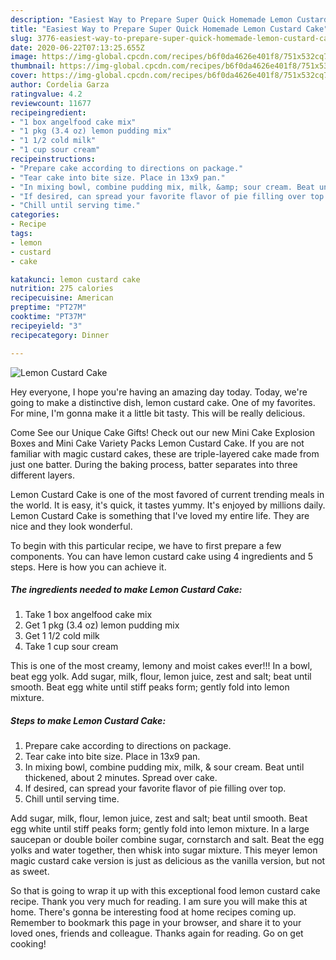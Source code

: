 ```yaml
---
description: "Easiest Way to Prepare Super Quick Homemade Lemon Custard Cake"
title: "Easiest Way to Prepare Super Quick Homemade Lemon Custard Cake"
slug: 3776-easiest-way-to-prepare-super-quick-homemade-lemon-custard-cake
date: 2020-06-22T07:13:25.655Z
image: https://img-global.cpcdn.com/recipes/b6f0da4626e401f8/751x532cq70/lemon-custard-cake-recipe-main-photo.jpg
thumbnail: https://img-global.cpcdn.com/recipes/b6f0da4626e401f8/751x532cq70/lemon-custard-cake-recipe-main-photo.jpg
cover: https://img-global.cpcdn.com/recipes/b6f0da4626e401f8/751x532cq70/lemon-custard-cake-recipe-main-photo.jpg
author: Cordelia Garza
ratingvalue: 4.2
reviewcount: 11677
recipeingredient:
- "1 box angelfood cake mix"
- "1 pkg (3.4 oz) lemon pudding mix"
- "1 1/2 cold milk"
- "1 cup sour cream"
recipeinstructions:
- "Prepare cake according to directions on package."
- "Tear cake into bite size. Place in 13x9 pan."
- "In mixing bowl, combine pudding mix, milk, &amp; sour cream. Beat until thickened, about 2 minutes. Spread over cake."
- "If desired, can spread your favorite flavor of pie filling over top."
- "Chill until serving time."
categories:
- Recipe
tags:
- lemon
- custard
- cake

katakunci: lemon custard cake 
nutrition: 275 calories
recipecuisine: American
preptime: "PT27M"
cooktime: "PT37M"
recipeyield: "3"
recipecategory: Dinner

---
```



![Lemon Custard Cake](https://img-global.cpcdn.com/recipes/b6f0da4626e401f8/751x532cq70/lemon-custard-cake-recipe-main-photo.jpg)

Hey everyone, I hope you're having an amazing day today. Today, we're going to make a distinctive dish, lemon custard cake. One of my favorites. For mine, I'm gonna make it a little bit tasty. This will be really delicious.

Come See our Unique Cake Gifts! Check out our new Mini Cake Explosion Boxes and Mini Cake Variety Packs Lemon Custard Cake. If you are not familiar with magic custard cakes, these are triple-layered cake made from just one batter. During the baking process, batter separates into three different layers.

Lemon Custard Cake is one of the most favored of current trending meals in the world. It is easy, it's quick, it tastes yummy. It's enjoyed by millions daily. Lemon Custard Cake is something that I've loved my entire life. They are nice and they look wonderful.


To begin with this particular recipe, we have to first prepare a few components. You can have lemon custard cake using 4 ingredients and 5 steps. Here is how you can achieve it.

<!--inarticleads1-->

##### The ingredients needed to make Lemon Custard Cake:

1. Take 1 box angelfood cake mix
1. Get 1 pkg (3.4 oz) lemon pudding mix
1. Get 1 1/2 cold milk
1. Take 1 cup sour cream


This is one of the most creamy, lemony and moist cakes ever!!! In a bowl, beat egg yolk. Add sugar, milk, flour, lemon juice, zest and salt; beat until smooth. Beat egg white until stiff peaks form; gently fold into lemon mixture. 

<!--inarticleads2-->

##### Steps to make Lemon Custard Cake:

1. Prepare cake according to directions on package.
1. Tear cake into bite size. Place in 13x9 pan.
1. In mixing bowl, combine pudding mix, milk, &amp; sour cream. Beat until thickened, about 2 minutes. Spread over cake.
1. If desired, can spread your favorite flavor of pie filling over top.
1. Chill until serving time.


Add sugar, milk, flour, lemon juice, zest and salt; beat until smooth. Beat egg white until stiff peaks form; gently fold into lemon mixture. In a large saucepan or double boiler combine sugar, cornstarch and salt. Beat the egg yolks and water together, then whisk into sugar mixture. This meyer lemon magic custard cake version is just as delicious as the vanilla version, but not as sweet. 

So that is going to wrap it up with this exceptional food lemon custard cake recipe. Thank you very much for reading. I am sure you will make this at home. There's gonna be interesting food at home recipes coming up. Remember to bookmark this page in your browser, and share it to your loved ones, friends and colleague. Thanks again for reading. Go on get cooking!
